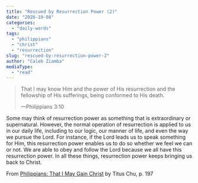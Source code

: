 ```yaml
---
title: "Rescued by Resurrection Power (2)"
date: "2020-10-08"
categories: 
  - "daily-words"
tags: 
  - "philippians"
  - "christ"
  - "resurrection"
slug: "rescued-by-resurrection-power-2"
author: "Caleb Ziamba"
mediaType: 
  - "read"
---
```


> That I may know Him and the power of His resurrection and the  
> fellowship of His sufferings, being conformed to His death.
> 
> —Philippians 3:10

Some may think of resurrection power as something that is extraordinary or supernatural. However, the normal operation of resurrection is applied to us in our daily life, including to our logic, our manner of life, and even the way we pursue the Lord. For instance, if the Lord leads us to speak something for Him, this resurrection power enables us to do so whether we feel we can or not. We are able to obey and follow the Lord because we all have this resurrection power. In all these things, resurrection power keeps bringing us back to Christ.

From [Philippians: That I May Gain Christ](https://www.asweetsavor.org/book-philippians/) by Titus Chu, p. 197
